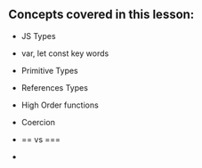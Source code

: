 ## Concepts covered in this lesson: 

- JS Types
- var, let const key words
- Primitive Types







- References Types
- High Order functions
- Coercion 
- == vs ===
- 

